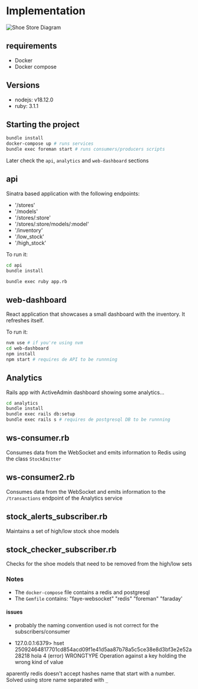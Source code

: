 # Implementation
![Shoe Store Diagram](./show_store.png)

## requirements

- Docker
- Docker compose

## Versions

- nodejs: v18.12.0
- ruby: 3.1.1

## Starting the project

```bash
bundle install
docker-compose up # runs services
bundle exec foreman start # runs consumers/producers scripts
```

Later check the `api`, `analytics` and `web-dashboard` sections

## api
Sinatra based application with the following endpoints:

- '/stores'
- '/models'
- '/stores/:store'
- '/stores/:store/models/:model'
- '/inventory'
- '/low_stock'
- '/high_stock'

To run it:

```bash
cd api
bundle install

bundle exec ruby app.rb
```

## web-dashboard
React application that showcases a small dashboard with the inventory. It refreshes itself.

To run it:

```bash
nvm use # if you're using nvm
cd web-dashboard
npm install
npm start # requires de API to be runnning
```

## Analytics

Rails app with ActiveAdmin dashboard showing some analytics...

```bash
cd analytics
bundle install
bundle exec rails db:setup
bundle exec rails s # requires de postgresql DB to be runnning
```

## ws-consumer.rb
Consumes data from the WebSocket and emits information to Redis using the class `StockEmitter`
## ws-consumer2.rb
Consumes data from the WebSocket and emits information to the `/transactions` endpoint of the Analytics service

## stock_alerts_subscriber.rb
Maintains a set of high/low stock shoe models

## stock_checker_subscriber.rb
Checks for the shoe models that need to be removed from the high/low sets

### Notes

- The `docker-compose` file contains a redis and postgresql
- The `Gemfile` contains:
"faye-websocket"
"redis"
"foreman"
"faraday'


#### issues

- probably the naming convention used is not correct for the subscribers/consumer

- 127.0.0.1:6379> hset 25092464817701cd854acd09f1e41d5aa87b78a5c5ce38e8d3bf3e2e52a28218 hola 4
(error) WRONGTYPE Operation against a key holding the wrong kind of value

aparently redis doesn't accept hashes name that start with a number. Solved using store name separated with `_`